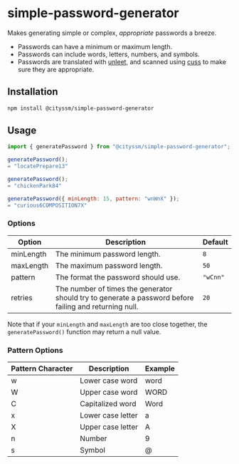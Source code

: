 # simple-password-generator

Makes generating simple or complex, _appropriate_ passwords a breeze.

-   Passwords can have a minimum or maximum length.
-   Passwords can include words, letters, numbers, and symbols.
-   Passwords are translated with [unleet](https://github.com/cityssm/unleet),
    and scanned using [cuss](https://github.com/words/cuss) to
    make sure they are appropriate.

## Installation

```bash
npm install @cityssm/simple-password-generator
```

## Usage

```javascript
import { generatePassword } from "@cityssm/simple-password-generator";

generatePassword();
= "locatePrepare13"

generatePassword();
= "chickenPark84"

generatePassword({ minLength: 15, pattern: "wnWnX" });
= "curious6COMPOSITION7X"
```

### Options

| Option    | Description                                                                                            | Default  |
| --------- | ------------------------------------------------------------------------------------------------------ | -------- |
| minLength | The minimum password length.                                                                           | `8`      |
| maxLength | The maximum password length.                                                                           | `50`     |
| pattern   | The format the password should use.                                                                    | `"wCnn"` |
| retries   | The number of times the generator should try to generate a password before failing and returning null. | `20`     |

Note that if your `minLength` and `maxLength` are too close together,
the `generatePassword()` function may return a null value.

### Pattern Options

| Pattern Character | Description       | Example |
| ----------------- | ----------------- | ------- |
| w                 | Lower case word   | word    |
| W                 | Upper case word   | WORD    |
| C                 | Capitalized word  | Word    |
| x                 | Lower case letter | a       |
| X                 | Upper case letter | A       |
| n                 | Number            | 9       |
| s                 | Symbol            | @       |
